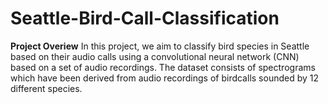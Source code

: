 # Seattle-Bird-Call-Classification
**Project Overiew**
In this project, we aim to classify bird species in Seattle based on their audio calls using a convolutional neural network (CNN) based on a set of audio recordings. The dataset consists of spectrograms which have been derived from audio recordings of birdcalls sounded by 12 different species.

